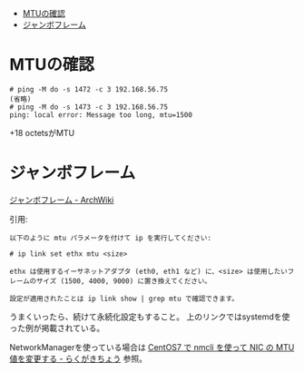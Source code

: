 - [MTUの確認](#mtu%E3%81%AE%E7%A2%BA%E8%AA%8D)
- [ジャンボフレーム](#%E3%82%B8%E3%83%A3%E3%83%B3%E3%83%9C%E3%83%95%E3%83%AC%E3%83%BC%E3%83%A0)

# MTUの確認

```
# ping -M do -s 1472 -c 3 192.168.56.75
(省略)
# ping -M do -s 1473 -c 3 192.168.56.75
ping: local error: Message too long, mtu=1500
```
+18 octetsがMTU


# ジャンボフレーム

[ジャンボフレーム - ArchWiki](https://wiki.archlinux.jp/index.php/%E3%82%B8%E3%83%A3%E3%83%B3%E3%83%9C%E3%83%95%E3%83%AC%E3%83%BC%E3%83%A0)

引用:
```
以下のように mtu パラメータを付けて ip を実行してください:

# ip link set ethx mtu <size>

ethx は使用するイーサネットアダプタ (eth0, eth1 など) に、<size> は使用したいフレームのサイズ (1500, 4000, 9000) に置き換えてください。

設定が適用されたことは ip link show | grep mtu で確認できます。 
```

うまくいったら、続けて永続化設定もすること。
上のリンクではsystemdを使った例が掲載されている。

NetworkManagerを使っている場合は
[CentOS7 で nmcli を使って NIC の MTU 値を変更する - らくがきちょう](http://sig9.hatenablog.com/entry/2016/12/29/120000)
参照。


